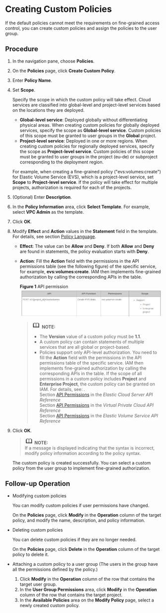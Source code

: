 # Creating Custom Policies<a name="iam_01_0016"></a>

If the default policies cannot meet the requirements on fine-grained access control, you can create custom policies and assign the policies to the user group.

## Procedure<a name="section26125683151623"></a>

1.  In the navigation pane, choose  **Policies**.
2.  On the  **Policies**  page, click  **Create Custom Policy**.
3.  Enter  **Policy Name**.
4.  Set  **Scope**.

    Specify the scope in which the custom policy will take effect. Cloud services are classified into global-level and project-level services based on the locations they are deployed.

    -   **Global-level service**: Deployed globally without differentiating physical areas. When creating custom policies for globally deployed services, specify the scope as  **Global-level service**. Custom policies of this scope must be granted to user groups in the  **Global**  project.
    -   **Project-level service**: Deployed in one or more regions. When creating custom policies for regionally deployed services, specify the scope as  **Project-level service**. Custom policies of this scope must be granted to user groups in the project \(eu-de\) or subproject corresponding to the deployment region.

    For example, when creating a fine-grained policy \("evs:volumes:create"\) for Elastic Volume Service \(EVS\), which is a project-level service, set  **Scope**  to  **Project-level service**. If the policy will take effect for multiple projects, authorization is required for each of the projects.

5.  \(Optional\) Enter  **Description**.
6.  In the  **Policy Information**  area, click  **Select Template**. For example, select  **VPC Admin**  as the template.
7.  Click  **OK**.
8.  Modify  **Effect**  and  **Action**  values in the  **Statement**  field in the template. For details, see section  [Policy Language](policy-language.md).
    -   **Effect**: The value can be  **Allow**  and  **Deny**. If both  **Allow**  and  **Deny**  are found in statements, the policy evaluation starts with  **Deny**.
    -   **Action**: Fill the  **Action**  field with the permissions in the API permissions table \(see the following figure\) of the specific service, for example,  **evs:volumes:create**. IAM then implements fine-grained authorization by calling the corresponding APIs in the table.

        **Figure  1**  API permission<a name="fig0791455333"></a>  
        ![](figures/api-permission.png "api-permission")

        >![](public_sys-resources/icon-note.gif) **NOTE:**   
        >-   The  **Version**  value of a custom policy must be  **1.1**.  
        >-   A custom policy can contain statements of multiple services that are all global or project-based.  
        >-   Policies support only API-level authorization. You need to fill the  **Action**  field with the permissions in the API permissions table of the specific service. IAM then implements fine-grained authorization by calling the corresponding APIs in the table. If the scope of all permissions in a custom policy includes  **Project**  and  **Enterprise Project**, the custom policy can be granted on IAM.  For details, see: .  
        >    Section  [API Permissions](https://docs.otc.t-systems.com/en-us/api/ecs/en-us_topic_0103071509.html)  in the  _Elastic Cloud Server API Reference_  
        >    Section  [API Permissions](https://docs.otc.t-systems.com/en-us/api/vpc/vpc_permission_0000.html)  in the  _Virtual Private Cloud API Reference_  
        >    Section  [API Permissions](https://docs.otc.t-systems.com/en-us/api/evs/en-us_topic_0103526772.html)  in the  _Elastic Volume Service API Reference_  


9.  Click  **OK**.

    >![](public_sys-resources/icon-note.gif) **NOTE:**   
    >If a message is displayed indicating that the syntax is incorrect, modify policy information according to the policy syntax.  

    The custom policy is created successfully. You can select a custom policy from the user group to implement fine-grained authorization.


## Follow-up Operation<a name="section5438041153735"></a>

-   Modifying custom policies

    You can modify custom policies if user permissions have changed.

    On the  **Policies**  page, click  **Modify**  in the  **Operation**  column of the target policy, and modify the name, description, and policy information.

-   Deleting custom policies

    You can delete custom policies if they are no longer needed.

    On the  **Policies**  page, click  **Delete**  in the  **Operation**  column of the target policy to delete it.

-   Attaching a custom policy to a user group \(The users in the group have all the permissions defined by the policy.\)
    1.  Click  **Modify**  in the  **Operation**  column of the row that contains the target user group.
    2.  In the  **User Group Permissions**  area, click  **Modify**  in the  **Operation**  column of the row that contains the target project.
    3.  In the  **Available Policies**  area on the  **Modify Policy**  page, select a newly created custom policy.


